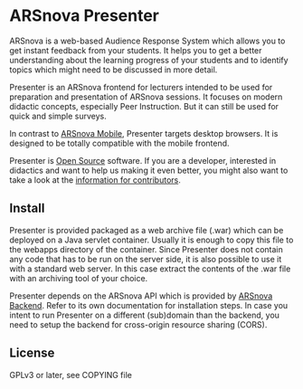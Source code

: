 # ARSnova Presenter

ARSnova is a web-based Audience Response System which allows you to get instant
feedback from your students. It helps you to get a better understanding about
the learning progress of your students and to identify topics which might need
to be discussed in more detail.

Presenter is an ARSnova frontend for lecturers intended to be used for
preparation and presentation of ARSnova sessions. It focuses on modern didactic
concepts, especially Peer Instruction. But it can still be used for quick and
simple surveys.

In contrast to [ARSnova Mobile](https://github.com/thm-projects/arsnova-mobile),
Presenter targets desktop browsers. It is designed to be totally compatible with
the mobile frontend.

Presenter is [Open Source](COPYING) software. If you are a developer, interested
in didactics and want to help us making it even better, you might also want to
take a look at the [information for contributors](CONTRIBUTING.md).

## Install

Presenter is provided packaged as a web archive file (.war) which can be
deployed on a Java servlet container. Usually it is enough to copy this file to
the webapps directory of the container. Since Presenter does not contain any
code that has to be run on the server side, it is also possible to use it with a
standard web server. In this case extract the contents of the .war file with an
archiving tool of your choice.

Presenter depends on the ARSnova API which is provided by
[ARSnova Backend](https://github.com/thm-projects/arsnova-backend). Refer to its
own documentation for installation steps. In case you intent to run Presenter on
a different (sub)domain than the backend, you need to setup the backend for
cross-origin resource sharing (CORS).

## License

GPLv3 or later, see COPYING file
